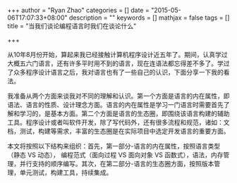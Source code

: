 +++
author = "Ryan Zhao"
categories = []
date = "2015-05-06T17:07:33+08:00"
description = ""
keywords = []
mathjax = false
tags = []
title = "当我们谈论编程语言时我们在谈论什么"

+++

从10年8月份开始，算起来我已经接触计算机程序设计近五年了。期间，认真学过大概五六门语言，还有许多平时用不到的语言，现在连语法都忘得差不多了。学过了众多程序设计语言之后，我对语言也有了一些自己的认识，下面分享一下我的看法。

我准备从两个方面来谈我对不同的理解和认识。第一个方面是语言的内在属性，即语法、语言的性质、设计理念方面。语言的内在属性是学习一门语言时需要首先了解和学习的，是基本方面。第二个方面是语言的生态圈，即围绕该语言构建的辅助工具。程序设计或者叫软件开发，除了写代码外，还有很多流程和规范，诸如：文档，测试，构建等需求，丰富的生态圈是在实际项目中选定开发语言的重要方面。

本文将按照以下结构来组织：首先，第一部分-语言的内在属性，按照语言类型（静态 VS 动态）， 编程范式（面向过程 VS 面向对象 VS 函数式），语法，内存管理，并行支持的顺序编写。其次，在第二部分-语言的生态圈方面，按照版本管理，单元测试，构建工具，持续集成。
